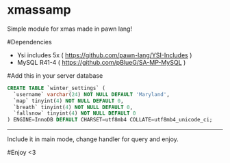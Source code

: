 # xmassamp
 Simple module for xmas made in pawn lang!

#Dependencies
- Ysi includes 5x ( https://github.com/pawn-lang/YSI-Includes ) 
- MySQL R41-4 ( https://github.com/pBlueG/SA-MP-MySQL )

#Add this in your server database
```sql
CREATE TABLE `winter_settings` (
  `username` varchar(24) NOT NULL DEFAULT 'Maryland',
  `map` tinyint(4) NOT NULL DEFAULT 0,
  `breath` tinyint(4) NOT NULL DEFAULT 0,
  `fallsnow` tinyint(4) NOT NULL DEFAULT 0
) ENGINE=InnoDB DEFAULT CHARSET=utf8mb4 COLLATE=utf8mb4_unicode_ci;

```


---
Include it in main mode, change handler for query and enjoy.

#Enjoy <3
